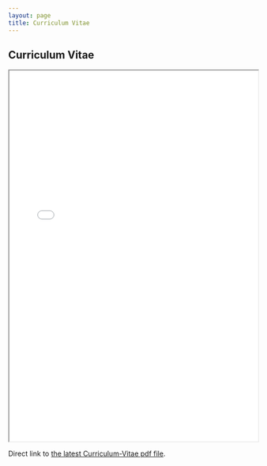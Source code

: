```yaml
---
layout: page
title: Curriculum Vitae
---
```

<div class="col-lg-12 text-center">
	<h2 class="section-heading text-uppercase">Curriculum Vitae</h2>
</div>

<iframe src="assets/pdf/Marco-Marchioro-Curriculum-Vitae.pdf" width="100%" height="750px">
</iframe>


<p> Direct link to <a href="assets/pdf/Marco-Marchioro-Curriculum-Vitae.pdf">the latest Curriculum-Vitae pdf file</a>.</p>

 


